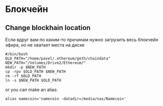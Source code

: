 ---
---

# Блокчейн

##  Change blockhain location

Если вдруг вам по каким-то причинам нужно загрузить весь блокчейн эфира, но не хватает места на диске

```
#/bin/bash
OLD_PATH="/home/pavel/.ethereum/geth/chaindata"
NEW_PATH="/Volumes/Drive2/Ethereum/"
mkdir -p $NEW_PATH
cp -rpv $OLD_PATH $NEW_PATH
rm -rf $OLD_PATH
ln -s $NEW_PATH $OLD_PATH
```

or you can make an alias:

```
alias namecoin='namecoin -datadir=/media/nas/Namecoin'
```
